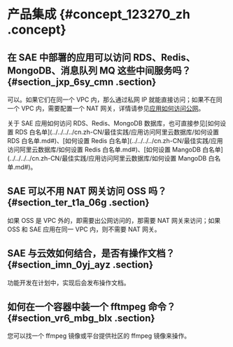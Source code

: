 # 产品集成 {#concept_123270_zh .concept}

## 在 SAE 中部署的应用可以访问 RDS、Redis、MongoDB、消息队列 MQ 这些中间服务吗？ {#section_jxp_6sy_cmn .section}

可以。如果它们在同一个 VPC 内，那么通过私网 IP 就能直接访问；如果不在同一个 VPC 内，需要配置一个 NAT 网关，详情请参见[应用如何访问公网](../../../../cn.zh-CN/最佳实践/应用访问公网/应用如何访问公网.md#)。

关于 SAE 应用如何访问 RDS、Redis、MongoDB 数据库，也可直接参见[如何设置 RDS 白名单](../../../../cn.zh-CN/最佳实践/应用访问阿里云数据库/如何设置 RDS 白名单.md#)、[如何设置 Redis 白名单](../../../../cn.zh-CN/最佳实践/应用访问阿里云数据库/如何设置 Redis 白名单.md#)、[如何设置 MangoDB 白名单](../../../../cn.zh-CN/最佳实践/应用访问阿里云数据库/如何设置 MangoDB 白名单.md#)。

## SAE 可以不用 NAT 网关访问 OSS 吗？ {#section_ter_t1a_06g .section}

如果 OSS 是 VPC 外的，即需要出公网访问的，那需要 NAT 网关来访问；如果 OSS 和 SAE 应用在同一 VPC 内，则不需要 NAT 网关。

## SAE 与云效如何结合，是否有操作文档？ {#section_imn_0yj_ayz .section}

功能开发在计划中，实现后会发布操作文档。

## 如何在一个容器中装一个 fftmpeg 命令？ {#section_vr6_mbg_blx .section}

您可以找一个 ffmpeg 镜像或平台提供社区的 ffmpeg 镜像来操作。

